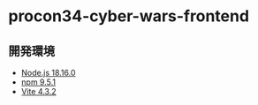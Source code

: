 # procon34-cyber-wars-frontend

## 開発環境
- [Node.js 18.16.0](https://nodejs.org/)
- [npm 9.5.1](https://www.npmjs.com/)
- [Vite 4.3.2](https://vitejs.dev/)
